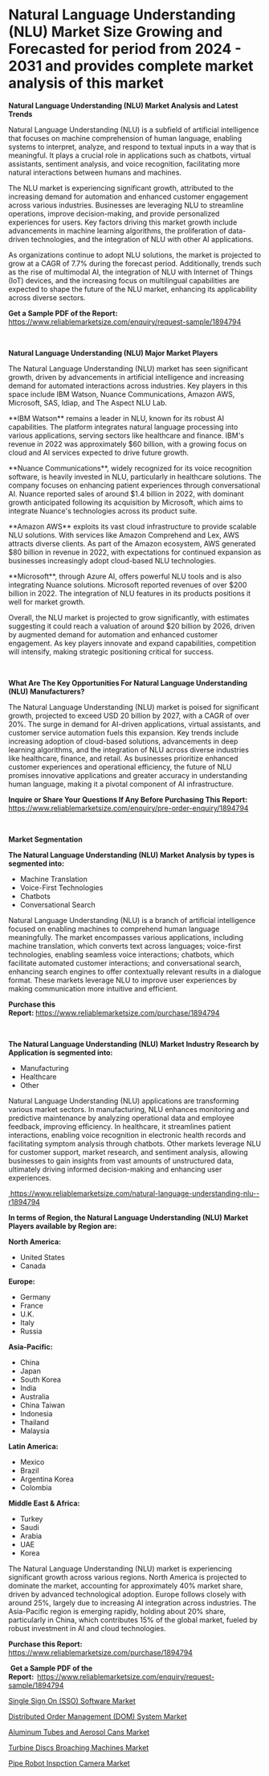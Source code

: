 <p><h1>Natural Language Understanding (NLU) Market Size Growing and Forecasted for period from 2024 - 2031 and provides complete market analysis of this market</h1></p><p><strong>Natural Language Understanding (NLU) Market Analysis and Latest Trends</strong></p>
<p><p>Natural Language Understanding (NLU) is a subfield of artificial intelligence that focuses on machine comprehension of human language, enabling systems to interpret, analyze, and respond to textual inputs in a way that is meaningful. It plays a crucial role in applications such as chatbots, virtual assistants, sentiment analysis, and voice recognition, facilitating more natural interactions between humans and machines.</p><p>The NLU market is experiencing significant growth, attributed to the increasing demand for automation and enhanced customer engagement across various industries. Businesses are leveraging NLU to streamline operations, improve decision-making, and provide personalized experiences for users. Key factors driving this market growth include advancements in machine learning algorithms, the proliferation of data-driven technologies, and the integration of NLU with other AI applications.</p><p>As organizations continue to adopt NLU solutions, the market is projected to grow at a CAGR of 7.7% during the forecast period. Additionally, trends such as the rise of multimodal AI, the integration of NLU with Internet of Things (IoT) devices, and the increasing focus on multilingual capabilities are expected to shape the future of the NLU market, enhancing its applicability across diverse sectors.</p></p>
<p><strong>Get a Sample PDF of the Report:&nbsp;</strong> <a href="https://www.reliablemarketsize.com/enquiry/request-sample/1894794?utm_campaign=1105&utm_medium=2&utm_source=Github&utm_content=ia&utm_term=24102024&utm_id=natural-language-understanding-nlu">https://www.reliablemarketsize.com/enquiry/request-sample/1894794</a></p>
<p>&nbsp;</p>
<p><strong>Natural Language Understanding (NLU) Major Market Players</strong></p>
<p><p>The Natural Language Understanding (NLU) market has seen significant growth, driven by advancements in artificial intelligence and increasing demand for automated interactions across industries. Key players in this space include IBM Watson, Nuance Communications, Amazon AWS, Microsoft, SAS, Idiap, and The Aspect NLU Lab.</p><p>**IBM Watson** remains a leader in NLU, known for its robust AI capabilities. The platform integrates natural language processing into various applications, serving sectors like healthcare and finance. IBM's revenue in 2022 was approximately $60 billion, with a growing focus on cloud and AI services expected to drive future growth.</p><p>**Nuance Communications**, widely recognized for its voice recognition software, is heavily invested in NLU, particularly in healthcare solutions. The company focuses on enhancing patient experiences through conversational AI. Nuance reported sales of around $1.4 billion in 2022, with dominant growth anticipated following its acquisition by Microsoft, which aims to integrate Nuance's technologies across its product suite.</p><p>**Amazon AWS** exploits its vast cloud infrastructure to provide scalable NLU solutions. With services like Amazon Comprehend and Lex, AWS attracts diverse clients. As part of the Amazon ecosystem, AWS generated $80 billion in revenue in 2022, with expectations for continued expansion as businesses increasingly adopt cloud-based NLU technologies.</p><p>**Microsoft**, through Azure AI, offers powerful NLU tools and is also integrating Nuance solutions. Microsoft reported revenues of over $200 billion in 2022. The integration of NLU features in its products positions it well for market growth.</p><p>Overall, the NLU market is projected to grow significantly, with estimates suggesting it could reach a valuation of around $20 billion by 2026, driven by augmented demand for automation and enhanced customer engagement. As key players innovate and expand capabilities, competition will intensify, making strategic positioning critical for success.</p></p>
<p>&nbsp;</p>
<p><strong>What Are The Key Opportunities For Natural Language Understanding (NLU) Manufacturers?</strong></p>
<p><p>The Natural Language Understanding (NLU) market is poised for significant growth, projected to exceed USD 20 billion by 2027, with a CAGR of over 20%. The surge in demand for AI-driven applications, virtual assistants, and customer service automation fuels this expansion. Key trends include increasing adoption of cloud-based solutions, advancements in deep learning algorithms, and the integration of NLU across diverse industries like healthcare, finance, and retail. As businesses prioritize enhanced customer experiences and operational efficiency, the future of NLU promises innovative applications and greater accuracy in understanding human language, making it a pivotal component of AI infrastructure.</p></p>
<p><strong>Inquire or Share Your Questions If Any Before Purchasing This Report:</strong> <a href="https://www.reliablemarketsize.com/enquiry/pre-order-enquiry/1894794?utm_campaign=1105&utm_medium=2&utm_source=Github&utm_content=ia&utm_term=24102024&utm_id=natural-language-understanding-nlu">https://www.reliablemarketsize.com/enquiry/pre-order-enquiry/1894794</a></p>
<p>&nbsp;</p>
<p><strong>Market Segmentation</strong></p>
<p><strong>The Natural Language Understanding (NLU) Market Analysis by types is segmented into:</strong></p>
<p><ul><li>Machine Translation</li><li>Voice-First Technologies</li><li>Chatbots</li><li>Conversational Search</li></ul></p>
<p><p>Natural Language Understanding (NLU) is a branch of artificial intelligence focused on enabling machines to comprehend human language meaningfully. The market encompasses various applications, including machine translation, which converts text across languages; voice-first technologies, enabling seamless voice interactions; chatbots, which facilitate automated customer interactions; and conversational search, enhancing search engines to offer contextually relevant results in a dialogue format. These markets leverage NLU to improve user experiences by making communication more intuitive and efficient.</p></p>
<p><strong>Purchase this Report:&nbsp;</strong><a href="https://www.reliablemarketsize.com/purchase/1894794?utm_campaign=1105&utm_medium=2&utm_source=Github&utm_content=ia&utm_term=24102024&utm_id=natural-language-understanding-nlu">https://www.reliablemarketsize.com/purchase/1894794</a></p>
<p>&nbsp;</p>
<p><strong>The Natural Language Understanding (NLU) Market Industry Research by Application is segmented into:</strong></p>
<p><ul><li>Manufacturing</li><li>Healthcare</li><li>Other</li></ul></p>
<p><p>Natural Language Understanding (NLU) applications are transforming various market sectors. In manufacturing, NLU enhances monitoring and predictive maintenance by analyzing operational data and employee feedback, improving efficiency. In healthcare, it streamlines patient interactions, enabling voice recognition in electronic health records and facilitating symptom analysis through chatbots. Other markets leverage NLU for customer support, market research, and sentiment analysis, allowing businesses to gain insights from vast amounts of unstructured data, ultimately driving informed decision-making and enhancing user experiences.</p></p>
<p><a href="https://www.reliablemarketsize.com/natural-language-understanding-nlu--r1894794?utm_campaign=1105&utm_medium=2&utm_source=Github&utm_content=ia&utm_term=24102024&utm_id=natural-language-understanding-nlu">&nbsp;https://www.reliablemarketsize.com/natural-language-understanding-nlu--r1894794</a></p>
<p><strong>In terms of Region, the Natural Language Understanding (NLU) Market Players available by Region are:</strong></p>
<p>
    <p> <strong> North America: </strong>
        <ul>
            <li>United States</li>
            <li>Canada</li>
        </ul>
        </p> 
    <p> <strong> Europe: </strong>
        <ul>
            <li>Germany</li>
            <li>France</li>
            <li>U.K.</li>
            <li>Italy</li>
            <li>Russia</li>
        </ul>
        </p> 
    <p> <strong> Asia-Pacific: </strong>
        <ul>
            <li>China</li>
            <li>Japan</li>
            <li>South Korea</li>
            <li>India</li>
            <li>Australia</li>
            <li>China Taiwan</li>
            <li>Indonesia</li>
            <li>Thailand</li>
            <li>Malaysia</li>
        </ul>
        </p> 
    <p> <strong> Latin America: </strong>
        <ul>
            <li>Mexico</li>
            <li>Brazil</li>
            <li>Argentina Korea</li>
            <li>Colombia</li>
        </ul>
        </p> 
    <p> <strong> Middle East & Africa: </strong>
        <ul>
            <li>Turkey</li>
            <li>Saudi</li>
            <li>Arabia</li>
            <li>UAE</li>
            <li>Korea</li>
        </ul>
    </p>
    </p>
<p><p>The Natural Language Understanding (NLU) market is experiencing significant growth across various regions. North America is projected to dominate the market, accounting for approximately 40% market share, driven by advanced technological adoption. Europe follows closely with around 25%, largely due to increasing AI integration across industries. The Asia-Pacific region is emerging rapidly, holding about 20% share, particularly in China, which contributes 15% of the global market, fueled by robust investment in AI and cloud technologies.</p></p>
<p><strong>Purchase this Report: </strong><a href="https://www.reliablemarketsize.com/purchase/1894794?utm_campaign=1105&utm_medium=2&utm_source=Github&utm_content=ia&utm_term=24102024&utm_id=natural-language-understanding-nlu">https://www.reliablemarketsize.com/purchase/1894794</a></p>
<p>&nbsp;<strong>Get a Sample PDF of the Report:&nbsp;&nbsp;</strong><a href="https://www.reliablemarketsize.com/enquiry/request-sample/1894794?utm_campaign=1105&utm_medium=2&utm_source=Github&utm_content=ia&utm_term=24102024&utm_id=natural-language-understanding-nlu">https://www.reliablemarketsize.com/enquiry/request-sample/1894794</a></p>
<p><strong></strong></p>
<p><p><a href="https://github.com/judesaxav/Market-Research-Report-List-1/blob/main/single-sign-on-sso-software-market.md?utm_campaign=1105&utm_medium=2&utm_source=Github&utm_content=ia&utm_term=24102024&utm_id=natural-language-understanding-nlu">Single Sign On (SSO) Software Market</a></p><p><a href="https://github.com/caetlinivcar/Market-Research-Report-List-1/blob/main/distributed-order-management-dom-system-market.md?utm_campaign=1105&utm_medium=2&utm_source=Github&utm_content=ia&utm_term=24102024&utm_id=natural-language-understanding-nlu">Distributed Order Management (DOM) System Market</a></p><p><a href="https://www.linkedin.com/pulse/aluminum-tubes-aerosol-cans-market-overview-forecast-2024--yijtf?utm_campaign=1105&utm_medium=2&utm_source=Github&utm_content=ia&utm_term=24102024&utm_id=natural-language-understanding-nlu">Aluminum Tubes and Aerosol Cans Market</a></p><p><a href="https://www.linkedin.com/pulse/driving-forces-global-turbine-discs-broaching-machines-nfiye?utm_campaign=1105&utm_medium=2&utm_source=Github&utm_content=ia&utm_term=24102024&utm_id=natural-language-understanding-nlu">Turbine Discs Broaching Machines Market</a></p><p><a href="https://www.linkedin.com/pulse/pipe-robot-inspction-camera-market-growth-segmentation-l8cje?utm_campaign=1105&utm_medium=2&utm_source=Github&utm_content=ia&utm_term=24102024&utm_id=natural-language-understanding-nlu">Pipe Robot Inspction Camera Market</a></p></p>